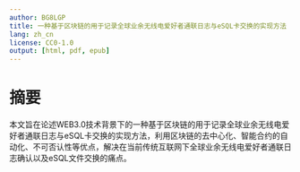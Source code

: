 ```yaml
---
author: BG8LGP
title: 一种基于区块链的用于记录全球业余无线电爱好者通联日志与eSQL卡交换的实现方法
lang: zh_cn
license: CC0-1.0
output: [html, pdf, epub]
---
```


# 摘要

本文旨在论述WEB3.0技术背景下的一种基于区块链的用于记录全球业余无线电爱好者通联日志与eSQL卡交换的实现方法，利用区块链的去中心化、智能合约的自动化、不可否认性等优点，解决在当前传统互联网下全球业余无线电爱好者通联日志确认以及eSQL文件交换的痛点。
